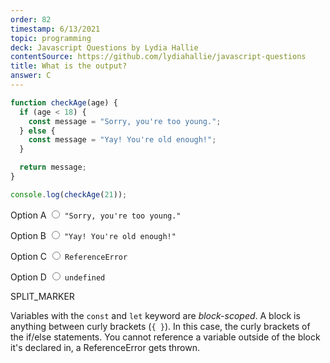 ```yaml
---
order: 82
timestamp: 6/13/2021
topic: programming
deck: Javascript Questions by Lydia Hallie
contentSource: https://github.com/lydiahallie/javascript-questions
title: What is the output?
answer: C
---
```


  

```javascript
function checkAge(age) {
  if (age < 18) {
    const message = "Sorry, you're too young.";
  } else {
    const message = "Yay! You're old enough!";
  }

  return message;
}

console.log(checkAge(21));
```


<label for="option-A">Option A</label>
<span class="option-container">
  <input
    type="radio"
    name="answer-option"
    id="option-A" value="A"
  />
  `"Sorry, you're too young."`
</span>
    

<label for="option-B">Option B</label>
<span class="option-container">
  <input
    type="radio"
    name="answer-option"
    id="option-B" value="B"
  />
  `"Yay! You're old enough!"`
</span>
    

<label for="option-C">Option C</label>
<span class="option-container">
  <input
    type="radio"
    name="answer-option"
    id="option-C" value="C"
  />
  `ReferenceError`
</span>
    

<label for="option-D">Option D</label>
<span class="option-container">
  <input
    type="radio"
    name="answer-option"
    id="option-D" value="D"
  />
  `undefined`
</span>
    




SPLIT_MARKER

Variables with the `const` and `let` keyword are _block-scoped_. A block is anything between curly brackets (`{ }`). In this case, the curly brackets of the if/else statements. You cannot reference a variable outside of the block it's declared in, a ReferenceError gets thrown.



